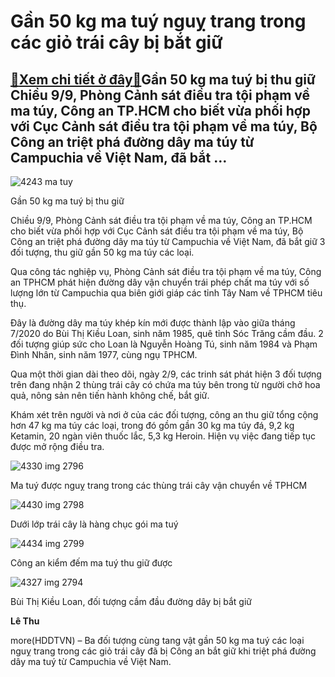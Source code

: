 Gần 50 kg ma tuý nguỵ trang trong các giỏ trái cây bị bắt giữ
=============================================================

[:gift:Xem chi tiết ở đây:gift:](https://hddtvn.com/gan-50-kg-ma-tuy-nguy-trang-trong-cac-gio-trai-cay-bi-bat-giu/)Gần 50 kg ma tuý bị thu giữ Chiều 9/9, Phòng Cảnh sát điều tra tội phạm về ma túy, Công an TP.HCM cho biết vừa phối hợp với Cục Cảnh sát điều tra tội phạm về ma túy, Bộ Công an triệt phá đường dây ma túy từ Campuchia về Việt Nam, đã bắt …
----------------------------------------------------------------------------------------------------------------------------------------------------------------------------------------------------------------------------------------------





![4243 ma tuy](https://hddtvn.com/wp-content/uploads/2021/01/4243_ma_tuy.jpg "undefined")


Gần 50 kg ma tuý bị thu giữ



Chiều 9/9, Phòng Cảnh sát điều tra tội phạm về ma túy, Công an TP.HCM cho biết vừa phối hợp với Cục Cảnh sát điều tra tội phạm về ma túy, Bộ Công an triệt phá đường dây ma túy từ Campuchia về Việt Nam, đã bắt giữ 3 đối tượng, thu giữ gần 50 kg ma túy các loại.


Qua công tác nghiệp vụ, Phòng Cảnh sát điều tra tội phạm về ma túy, Công an TPHCM phát hiện đường dây vận chuyển trái phép chất ma túy với số lượng lớn từ Campuchia qua biên giới giáp các tỉnh Tây Nam về TPHCM tiêu thụ.


Đây là đường dây ma túy khép kín mới được thành lập vào giữa tháng 7/2020 do Bùi Thị Kiều Loan, sinh năm 1985, quê tỉnh Sóc Trăng cầm đầu. 2 đối tượng giúp sức cho Loan là Nguyễn Hoàng Tú, sinh năm 1984 và Phạm Đình Nhân, sinh năm 1977, cùng ngụ TPHCM.


Qua một thời gian dài theo dõi, ngày 2/9, các trinh sát phát hiện 3 đối tượng trên đang nhận 2 thùng trái cây có chứa ma túy bên trong từ người chở hoa quả, nông sản nên tiến hành không chế, bắt giữ.


Khám xét trên người và nơi ở của các đối tượng, công an thu giữ tổng cộng hơn 47 kg ma túy các loại, trong đó gồm gần 30 kg ma túy đá, 9,2 kg Ketamin, 20 ngàn viên thuốc lắc, 5,3 kg Heroin. Hiện vụ việc đang tiếp tục được mở rộng điều tra.





![4330 img 2796](https://hddtvn.com/wp-content/uploads/2021/01/4330_IMG-2796.jpg "undefined")


Ma tuý được nguỵ trang trong các thùng trái cây vận chuyển về TPHCM






![4430 img 2798](https://hddtvn.com/wp-content/uploads/2021/01/4430_IMG-2798.jpg "undefined")


Dưới lớp trái cây là hàng chục gói ma tuý






![4434 img 2799](https://hddtvn.com/wp-content/uploads/2021/01/4434_IMG-2799.jpg "undefined")


Công an kiểm đếm ma tuý thu giữ được






![4327 img 2794](https://hddtvn.com/wp-content/uploads/2021/01/4327_IMG-2794.jpg "undefined")


Bùi Thị Kiều Loan, đối tượng cầm đầu đường dây bị bắt giữ




**Lê Thu**



more(HDDTVN) – Ba đối tượng cùng tang vật gần 50 kg ma tuý các loại nguỵ trang trong các giỏ trái cây đã bị Công an bắt giữ khi triệt phá đường dây ma tuý từ Campuchia về Việt Nam.

